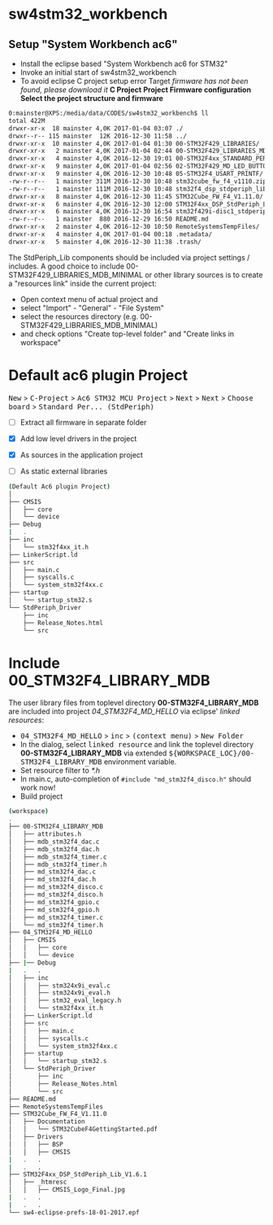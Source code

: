 # sw4stm32_workbench #


## Setup "System Workbench ac6" ##

- Install the eclipse based "System Workbench ac6 for STM32"
- Invoke an initial start of sw4stm32_workbench
- To avoid eclipse C project setup error Target _firmware has not been found, please download it_
__C Project__
__Project Firmware configuration__
__Select the project structure and firmware__

```bash
0:mainster@XPS:/media/data/CODES/sw4stm32_workbench$ ll
total 422M
drwxr-xr-x  18 mainster 4,0K 2017-01-04 03:07 ./
drwxr--r-- 115 mainster  12K 2016-12-30 11:58 ../
drwxr-xr-x  10 mainster 4,0K 2017-01-04 01:30 00-STM32F429_LIBRARIES/                   # Complete lib of Tilen Majerle
drwxr-xr-x   2 mainster 4,0K 2017-01-04 02:44 00-STM32F429_LIBRARIES_MDB_MINIMAL/       # Minimal part of Tilen Majerles lib
drwxr-xr-x   4 mainster 4,0K 2016-12-30 19:01 00-STM32F4xx_STANDARD_PERIPHERAL_DRIVERS/ # StdPeriph_Lib included in Tilen Majerles lib 
drwxr-xr-x   9 mainster 4,0K 2017-01-04 02:56 02-STM32F429_MD_LED_BUTTON/
drwxr-xr-x   9 mainster 4,0K 2016-12-30 10:48 05-STM32F4_USART_PRINTF/
-rw-r--r--   1 mainster 311M 2016-12-30 10:48 stm32cube_fw_f4_v1110.zip             # Download 1. via IDE  
-rw-r--r--   1 mainster 111M 2016-12-30 10:48 stm32f4_dsp_stdperiph_lib_v161.zip    # Download 2. via IDE
drwxr-xr-x   8 mainster 4,0K 2016-12-30 11:45 STM32Cube_FW_F4_V1.11.0/              # Unzipped "Download 1."
drwxr-xr-x   6 mainster 4,0K 2016-12-30 12:00 STM32F4xx_DSP_StdPeriph_Lib_V1.6.1/   # Unzipped "Download 2."
drwxr-xr-x   6 mainster 4,0K 2016-12-30 16:54 stm32f429i-disc1_stdperiph_lib/       # ???
-rw-r--r--   1 mainster  880 2016-12-29 16:50 README.md
drwxr-xr-x   2 mainster 4,0K 2016-12-30 10:50 RemoteSystemsTempFiles/
drwxr-xr-x   4 mainster 4,0K 2017-01-04 00:18 .metadata/
drwxr-xr-x   5 mainster 4,0K 2016-12-30 11:38 .trash/
```

The StdPeriph_Lib components should be included via project settings / includes.
A good choice to include 00-STM32F429_LIBRARIES_MDB_MINIMAL or other library sources is to create a "resources link" inside the current project:

- Open context menu of actual project and
- select "Import" - "General" - "File System"
- select the resources directory (e.g. 00-STM32F429_LIBRARIES_MDB_MINIMAL)
- and check options "Create top-level folder" and "Create links in workspace"

# Default ac6 plugin Project #

<kbd>New</kbd> > <kbd>C-Project</kbd> > <kbd>Ac6 STM32 MCU Project</kbd> > <kbd>Next</kbd> > <kbd>Next</kbd> > <kbd>Choose board</kbd> > <kbd>Standard Per... (StdPeriph)</kbd>  

- [ ] Extract all firmware in separate folder
- [x] Add low level drivers in the project
- [x] As sources in the application project
- [ ] As static external libraries


```bash
(Default Ac6 plugin Project)
│
├── CMSIS
│   ├── core
│   └── device
├── Debug
|   . 
├── inc
│   └── stm32f4xx_it.h
├── LinkerScript.ld
├── src
│   ├── main.c
│   ├── syscalls.c
│   └── system_stm32f4xx.c
├── startup
│   └── startup_stm32.s
└── StdPeriph_Driver
    ├── inc
    ├── Release_Notes.html
    └── src
```

# Include 00_STM32F4_LIBRARY_MDB #

The user library files from toplevel directory __00-STM32F4_LIBRARY_MDB__ are included into project *04_STM32F4_MD_HELLO* via eclipse' _linked resources_:
 
- <kbd>04\_STM32F4\_MD\_HELLO</kbd> > <kbd>inc</kbd> > <kbd>(context menu)</kbd> > <kbd>New Folder</kbd> 
- In the dialog, select <kbd>linked resource</kbd> and link the toplevel directory __00-STM32F4\_LIBRARY\_MDB__ via extended <kbd>${WORKSPACE\_LOC}/00-STM32F4\_LIBRARY\_MDB</kbd> environment variable.
- Set resource filter to _*.h_
- In main.c, auto-completion of ```#include "md_stm32f4_disco.h"``` should work now! 
- Build project

```bash
(workspace)
.
├── 00-STM32F4_LIBRARY_MDB
│   ├── attributes.h
│   ├── mdb_stm32f4_dac.c
│   ├── mdb_stm32f4_dac.h
│   ├── mdb_stm32f4_timer.c
│   ├── mdb_stm32f4_timer.h
│   ├── md_stm32f4_dac.c
│   ├── md_stm32f4_dac.h
│   ├── md_stm32f4_disco.c
│   ├── md_stm32f4_disco.h
│   ├── md_stm32f4_gpio.c
│   ├── md_stm32f4_gpio.h
│   ├── md_stm32f4_timer.c
│   └── md_stm32f4_timer.h
├── 04_STM32F4_MD_HELLO
│   ├── CMSIS
│   │   ├── core
│   │   └── device
├── |── Debug
|   .   . 
│   ├── inc
│   │   ├── stm324x9i_eval.c
│   │   ├── stm324x9i_eval.h
│   │   ├── stm32_eval_legacy.h
│   │   └── stm32f4xx_it.h
│   ├── LinkerScript.ld
│   ├── src
│   │   ├── main.c
│   │   ├── syscalls.c
│   │   └── system_stm32f4xx.c
│   ├── startup
│   │   └── startup_stm32.s
│   └── StdPeriph_Driver
│       ├── inc
│       ├── Release_Notes.html
│       └── src
├── README.md
├── RemoteSystemsTempFiles
├── STM32Cube_FW_F4_V1.11.0
│   ├── Documentation
│   │   └── STM32CubeF4GettingStarted.pdf
│   ├── Drivers
│   │   ├── BSP
│   │   ├── CMSIS
|   .   .
|   .   .
├── STM32F4xx_DSP_StdPeriph_Lib_V1.6.1
│   ├── _htmresc
│   │   ├── CMSIS_Logo_Final.jpg
|   .   .
|   .   .
└── sw4-eclipse-prefs-18-01-2017.epf
```

